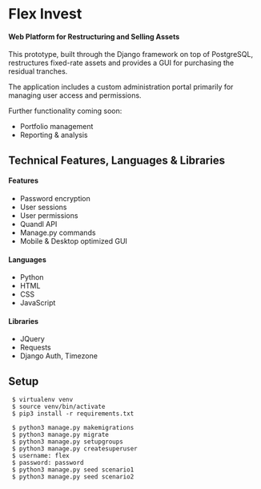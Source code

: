 # Flex Invest
#### Web Platform for Restructuring and Selling Assets

This prototype, built through the Django framework on top of PostgreSQL,
restructures fixed-rate assets and provides a GUI for purchasing the
residual tranches.

The application includes a custom administration portal primarily for
managing user access and permissions.

Further functionality coming soon:
- Portfolio management
- Reporting & analysis

## Technical Features, Languages & Libraries

#### Features
- Password encryption
- User sessions 
- User permissions
- Quandl API
- Manage.py commands
- Mobile & Desktop optimized GUI

#### Languages
- Python
- HTML
- CSS
- JavaScript

#### Libraries
- JQuery
- Requests
- Django Auth, Timezone

## Setup

     $ virtualenv venv
     $ source venv/bin/activate
     $ pip3 install -r requirements.txt
     
     $ python3 manage.py makemigrations
     $ python3 manage.py migrate
     $ python3 manage.py setupgroups
     $ python3 manage.py createsuperuser
     $ username: flex
     $ password: password
     $ python3 manage.py seed scenario1
     $ python3 manage.py seed scenario2

     
     

